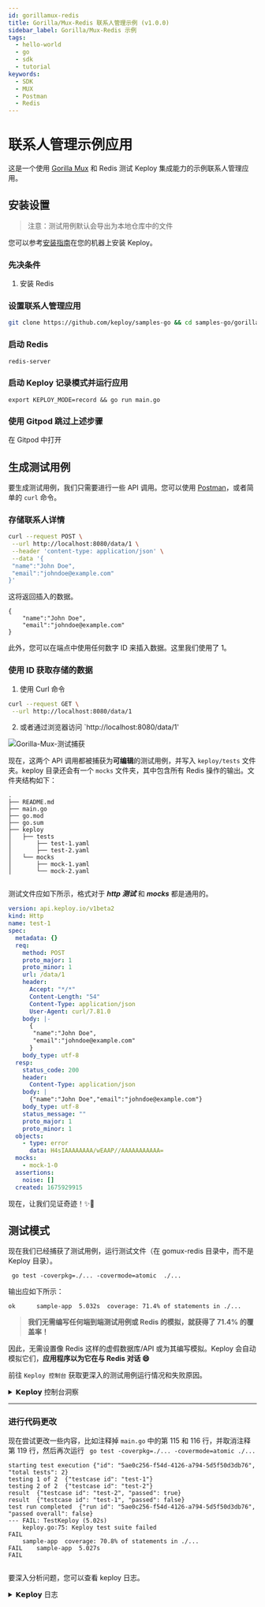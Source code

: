 ```yaml
---
id: gorillamux-redis
title: Gorilla/Mux-Redis 联系人管理示例 (v1.0.0)
sidebar_label: Gorilla/Mux-Redis 示例
tags:
  - hello-world
  - go
  - sdk
  - tutorial
keywords:
  - SDK
  - MUX
  - Postman
  - Redis
---
```


# 联系人管理示例应用

这是一个使用 [Gorilla Mux](https://pkg.go.dev/github.com/gorilla/mux) 和 Redis 测试 Keploy 集成能力的示例联系人管理应用。

## 安装设置

> 注意：测试用例默认会导出为本地仓库中的文件

您可以参考[安装指南](https://docs.keploy.io/docs/server/server-installation)在您的机器上安装 Keploy。

### 先决条件

1. 安装 Redis

### 设置联系人管理应用

```bash
git clone https://github.com/keploy/samples-go && cd samples-go/gorillamux-redis
```

### 启动 Redis

```bash
redis-server
```

### 启动 Keploy 记录模式并运行应用

```
export KEPLOY_MODE=record && go run main.go
```

### 使用 Gitpod 跳过上述步骤

在 Gitpod 中打开

## 生成测试用例

要生成测试用例，我们只需要进行一些 API 调用。您可以使用 [Postman](https://www.postman.com/)，或者简单的 `curl` 命令。

### 存储联系人详情

```bash
curl --request POST \
 --url http://localhost:8080/data/1 \
 --header 'content-type: application/json' \
 --data '{
 "name":"John Doe",
 "email":"johndoe@example.com"
}'
```

这将返回插入的数据。

```
{
    "name":"John Doe",
    "email":"johndoe@example.com"
}
```

此外，您可以在端点中使用任何数字 ID 来插入数据。这里我们使用了 1。

### 使用 ID 获取存储的数据

1. 使用 Curl 命令

```bash
curl --request GET \
 --url http://localhost:8080/data/1

```

2. 或者通过浏览器访问 `http://localhost:8080/data/1'

![Gorilla-Mux-测试捕获](/img/GorillaMux-Redis.png)

现在，这两个 API 调用都被捕获为**可编辑**的测试用例，并写入 `keploy/tests` 文件夹。keploy 目录还会有一个 `mocks` 文件夹，其中包含所有 Redis 操作的输出。文件夹结构如下：

```
.
├── README.md
├── main.go
├── go.mod
├── go.sum
├── keploy
│   ├── tests
│       ├── test-1.yaml
│       ├── test-2.yaml
│   └── mocks
│       ├── mock-1.yaml
│       └── mock-2.yaml


```

测试文件应如下所示，格式对于 **_http 测试_** 和 **_mocks_** 都是通用的。

```yaml
version: api.keploy.io/v1beta2
kind: Http
name: test-1
spec:
  metadata: {}
  req:
    method: POST
    proto_major: 1
    proto_minor: 1
    url: /data/1
    header:
      Accept: "*/*"
      Content-Length: "54"
      Content-Type: application/json
      User-Agent: curl/7.81.0
    body: |-
      {
       "name":"John Doe",
       "email":"johndoe@example.com"
      }
    body_type: utf-8
  resp:
    status_code: 200
    header:
      Content-Type: application/json
    body: |
      {"name":"John Doe","email":"johndoe@example.com"}
    body_type: utf-8
    status_message: ""
    proto_major: 1
    proto_minor: 1
  objects:
    - type: error
      data: H4sIAAAAAAAA/wEAAP//AAAAAAAAAAA=
  mocks:
    - mock-1-0
  assertions:
    noise: []
  created: 1675929915
```

现在，让我们见证奇迹！✨💫

## 测试模式

现在我们已经捕获了测试用例，运行测试文件（在 gomux-redis 目录中，而不是 Keploy 目录）。

```shell
 go test -coverpkg=./... -covermode=atomic  ./...
```

输出应如下所示：

```shell
ok  	sample-app	5.032s	coverage: 71.4% of statements in ./...
```

> **我们无需编写任何端到端测试用例或 Redis 的模拟，就获得了 71.4% 的覆盖率！**

因此，无需设置像 Redis 这样的虚假数据库/API 或为其编写模拟。Keploy 会自动模拟它们，**应用程序以为它在与 Redis 对话 😄**

前往 `Keploy 控制台` 获取更深入的测试用例运行情况和失败原因。

<details>
<summary>𝗞𝗲𝗽𝗹𝗼𝘆 控制台洞察</summary>

```shell
 <=========================================>
  TESTRUN STARTED with id: "635ffdba-1382-48fd-8c81-8e6eebf95f29"
	For App: "my-app"
	Total tests: 2
 <=========================================>

Testrun passed for testcase with id: "test-2"

--------------------------------------------------------------------

Testrun passed for testcase with id: "test-1"

--------------------------------------------------------------------


 <=========================================>
  TESTRUN SUMMARY. For testrun with id: "635ffdba-1382-48fd-8c81-8e6eebf95f29"
	Total tests: 2
	Total test passed: 2
	Total test failed: 0
 <=========================================>


```

</details>

---

### 进行代码更改

现在尝试更改一些内容，比如注释掉 `main.go` 中的第 115 和 116 行，并取消注释第 119 行，然后再次运行 ` go test -coverpkg=./... -covermode=atomic ./...`

```shell
starting test execution	{"id": "5ae0c256-f54d-4126-a794-5d5f50d3db76", "total tests": 2}
testing 1 of 2	{"testcase id": "test-1"}
testing 2 of 2	{"testcase id": "test-2"}
result	{"testcase id": "test-2", "passed": true}
result	{"testcase id": "test-1", "passed": false}
test run completed	{"run id": "5ae0c256-f54d-4126-a794-5d5f50d3db76", "passed overall": false}
--- FAIL: TestKeploy (5.02s)
    keploy.go:75: Keploy test suite failed
FAIL
	sample-app	coverage: 70.8% of statements in ./...
FAIL	sample-app	5.027s
FAIL


```

要深入分析问题，您可以查看 keploy 日志。

<details>
<summary>𝗞𝗲𝗽𝗹𝗼𝘆 日志</summary>

```shell
 <=========================================>
  TESTRUN STARTED with id: "5ae0c256-f54d-4126-a794-5d5f50d3db76"
	For App: "my-app"
	Total tests: 2
 <=========================================>

Testrun passed for testcase with id: "test-2"

--------------------------------------------------------------------

Testrun failed for testcase with id: "test-1"
Test Result:
	Input Http Request: models.HttpReq{
  Method:     "POST",
  ProtoMajor: 1,
  ProtoMinor: 1,
  URL:        "/data/1",
  URLParams:  map[string]string{},
  Header:     http.Header{
    "Accept": []string{
      "*/*",
    },
    "Content-Length": []string{
      "54",
    },
    "Content-Type": []string{
      "application/json",
    },
    "User-Agent": []string{
      "curl/7.81.0",
    },
  },
  Body:   "{\n \"name\":\"John Doe\",\n \"email\":\"johndoe@example.com\"\n}",
  Binary: "",
  Form:   []models.FormData(nil),
}

	Expected Response: models.HttpResp{
  StatusCode: 200,
  Header:     http.Header{
    "Content-Type": []string{
      "application/json",
    },
  },
  Body:          "{\"name\":\"John Doe\",\"email\":\"johndoe@example.com\"}\n",
  StatusMessage: "",
  ProtoMajor:    0,
  ProtoMinor:    0,
  Binary:        "",
}

	Actual Response: models.HttpResp{
  StatusCode:    200,
  Header:        http.Header{},
  Body:          "Record saved",
  StatusMessage: "",
  ProtoMajor:    0,
  ProtoMinor:    0,
  Binary:        "",
}

DIFF:
	 Response Headers: {
		"Content-Type": {
			Expected value: "[application/json]"
			Actual value: "[]"
		}
	}
	Response body: {
{
			Expected value: "{\"name\":\"John Doe\",\"email\":\"johndoe@example.com\"}\n"
			Actual value: "Record saved"
		}
--------------------------------------------------------------------


 <=========================================>
  TESTRUN SUMMARY. For testrun with id: "5ae0c256-f54d-4126-a794-5d5f50d3db76"
	Total tests: 2
	Total test passed: 1
	Total test failed: 1
 <=========================================>

```

这就是 Keploy 终端中显示的 bug：

![GorillaMux-Redis-test-diff](/img/GorillaMux-Redis-test-diff.png)
![GorillaMux-Redis-test-diff2](/img/GorillaMux-Redis-test-diff2.png)

</details>